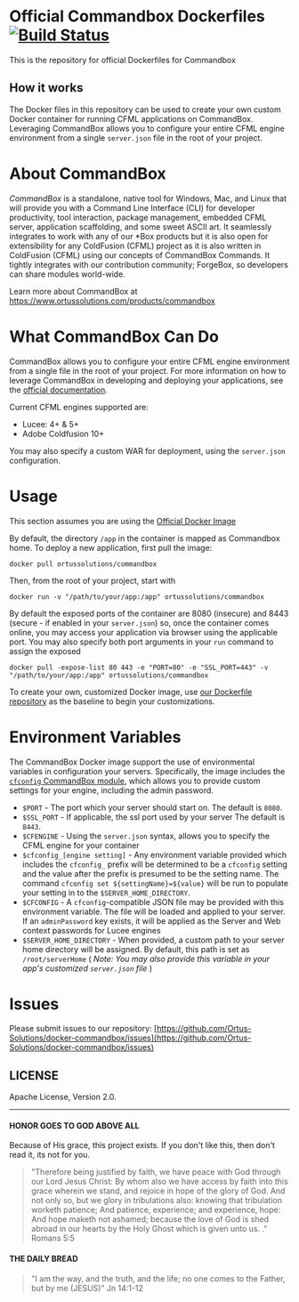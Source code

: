 Official Commandbox Dockerfiles [![Build Status](https://travis-ci.org/Ortus-Solutions/docker-commandbox.svg)](https://travis-ci.org/Ortus-Solutions/docker-commandbox)
=========================

This is the repository for official Dockerfiles for Commandbox

## How it works

The Docker files in this repository can be used to create your own custom Docker container for running CFML applications on CommandBox.   Leveraging CommandBox allows you to configure your entire CFML engine environment from a single `server.json` file in the root of your project.

About CommandBox
================

*CommandBox* is a standalone, native tool for Windows, Mac, and Linux that will provide you with a Command Line Interface (CLI) for developer productivity, tool interaction, package management, embedded CFML server, application scaffolding, and some sweet ASCII art. It seamlessly integrates to work with any of our *Box products but it is also open for extensibility for any ColdFusion (CFML) project as it is also written in ColdFusion (CFML) using our concepts of CommandBox Commands.  It tightly integrates with our contribution community; ForgeBox, so developers can share modules world-wide.

Learn more about CommandBox at https://www.ortussolutions.com/products/commandbox

What CommandBox Can Do 
=======================

CommandBox allows you to configure your entire CFML engine environment from a single file in the root of your project.  For more information on how to leverage CommandBox in developing and deploying your applications, see the [official documentation](https://ortus.gitbooks.io/commandbox-documentation/). 

Current CFML engines supported are:

- Lucee:  4+ & 5+
- Adobe Coldfusion 10+

You may also specify a custom WAR for deployment, using the `server.json` configuration.

Usage
================

This section assumes you are using the [Official Docker Image](https://hub.docker.com/r/ortussolutions/commandbox/)

By default, the directory `/app` in the container is mapped as Commandbox home.  To deploy a new application, first pull the image:

```
docker pull ortussolutions/commandbox
```

Then, from the root of your project, start with

```
docker run -v "/path/to/your/app:/app" ortussolutions/commandbox 
```

By default the exposed ports of the container are 8080 (insecure) and 8443 (secure - if enabled in your `server.json`) so, once the container comes online, you may access your application via browser using the applicable port.  You may also specify both port arguments in your `run` command to assign the exposed

```
docker pull -expose-list 80 443 -e "PORT=80" -e "SSL_PORT=443" -v "/path/to/your/app:/app" ortussolutions/commandbox
```

To create your own, customized Docker image, use [our Dockerfile repository](https://github.com/Ortus-Solutions/docker-commandbox) as the baseline to begin your customizations.

Environment Variables
=====================

The CommandBox Docker image support the use of environmental variables in configuration your servers.  Specifically, the image includes the [`cfconfig` CommandBox module](https://www.forgebox.io/view/commandbox-cfconfig), which allows you to provide custom settings for your engine, including the admin password.

* `$PORT` - The port which your server should start on.  The default is `8080`.
* `$SSL_PORT` - If applicable, the ssl port used by your server The default is `8443`.
* `$CFENGINE` - Using the `server.json` syntax, allows you to specify the CFML engine for your container
* `$cfconfig_[engine setting]` - Any environment variable provided which includes the `cfconfig_` prefix will be determined to be a `cfconfig` setting and the value after the prefix is presumed to be the setting name.  The command `cfconfig set ${settingName}=${value}` will be run to populate your setting in to the `$SERVER_HOME_DIRECTORY`.
* `$CFCONFIG` - A `cfconfig`-compatible JSON file may be provided with this environment variable.  The file will be loaded and applied to your server.  If an `adminPassword` key exists, it will be applied as the Server and Web context passwords for Lucee engines
* `$SERVER_HOME_DIRECTORY` - When provided, a custom path to your server home directory will be assigned.  By default, this path is set as `/root/serverHome` ( _Note: You may also provide this variable in your app's customized `server.json` file_ )

Issues
================

Please submit issues to our repository: [https://github.com/Ortus-Solutions/docker-commandbox/issues](https://github.com/Ortus-Solutions/docker-commandbox/issues)

## LICENSE
Apache License, Version 2.0.

<hr/>

#### HONOR GOES TO GOD ABOVE ALL
Because of His grace, this project exists. If you don't like this, then don't read it, its not for you.

>"Therefore being justified by faith, we have peace with God through our Lord Jesus Christ:
By whom also we have access by faith into this grace wherein we stand, and rejoice in hope of the glory of God.
And not only so, but we glory in tribulations also: knowing that tribulation worketh patience;
And patience, experience; and experience, hope:
And hope maketh not ashamed; because the love of God is shed abroad in our hearts by the 
Holy Ghost which is given unto us. ." Romans 5:5

#### THE DAILY BREAD
 > "I am the way, and the truth, and the life; no one comes to the Father, but by me (JESUS)" Jn 14:1-12

